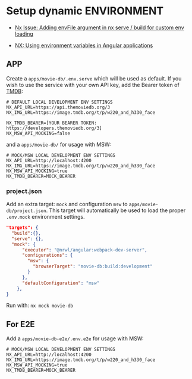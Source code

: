# Setup dynamic ENVIRONMENT

- [Nx Issue: Adding envFile argument in nx serve / build for custom env loading](https://github.com/nrwl/nx/issues/7729#issuecomment-1318514444)

- [NX: Using environment variables in Angular applications](https://nx.dev/recipes/environment-variables/use-environment-variables-in-angular)

## APP

Create a `apps/movie-db/.env.serve` which will be used as default.
If you wish to use the service with your own API key, add the Bearer token of [TMDB](https://www.themoviedb.org/settings/api):

```env
# DEFAULT LOCAL DEVELOPMENT ENV SETTINGS
NX_API_URL=https://api.themoviedb.org/3
NX_IMG_URL=https://image.tmdb.org/t/p/w220_and_h330_face

NX_TMDB_BEARER=[YOUR BEARER TOKEN: https://developers.themoviedb.org/3]
NX_MSW_API_MOCKING=false
```

and a `apps/movie-db/` for usage with MSW:

```
# MOCK/MSW LOCAL DEVELOPMENT ENV SETTINGS
NX_API_URL=http://localhost:4200
NX_IMG_URL=https://image.tmdb.org/t/p/w220_and_h330_face
NX_MSW_API_MOCKING=true
NX_TMDB_BEARER=MOCK_BEARER
```

### project.json

Add an extra target: `mock` and configuration `msw` to `apps/movie-db/project.json`.
This target will automatically be used to load the proper `.env.mock` environment settings.

```json
"targets": {
  "build":{},
  "serve": {},
  "mock": {
      "executor": "@nrwl/angular:webpack-dev-server",
      "configurations": {
        "msw": {
          "browserTarget": "movie-db:build:development"
        }
      },
      "defaultConfiguration": "msw"
    },
}
```

Run with: `nx mock movie-db`

## For E2E

Add a `apps/movie-db-e2e/.env.e2e` for usage with MSW:

```
# MOCK/MSW LOCAL DEVELOPMENT ENV SETTINGS
NX_API_URL=http://localhost:4200
NX_IMG_URL=https://image.tmdb.org/t/p/w220_and_h330_face
NX_MSW_API_MOCKING=true
NX_TMDB_BEARER=MOCK_BEARER
```
